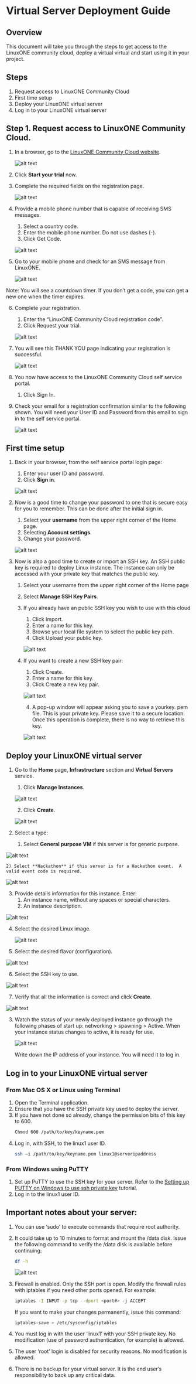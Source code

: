# Virtual Server Deployment Guide

## Overview
This document will take you through the steps to get access to the LinuxONE community cloud, deploy a virtual virtual and start using it in your project.    

## Steps

1. Request access to LinuxONE Community Cloud
2. First time setup
3. Deploy your LinuxONE virtual server
4. Log in to your LinuxONE virtual server

## Step 1. Request access to LinuxONE Community Cloud.
1) In a browser, go to the [LinuxONE Community Cloud website](https://developer.ibm.com/linuxone).
 
   ![alt text](images-deploy/dw-home.png "DeveloperWorks LinuxONE Home")
  
2) Click **Start your trial** now.

3) Complete the required fields on the registration page.

   ![alt text](images-deploy/registration-form.png "Registration form")

4) Provide a mobile phone number that is capable of receiving SMS messages.
    1) Select a country code.
    2)	Enter the mobile phone number.  Do not use dashes (-).
    3)	Click Get Code.
 
   ![alt text](images-deploy/get-code.png "Get verification code")

5) Go to your mobile phone and check for an SMS message from LinuxONE.  

   ![alt text](images-deploy/phone.png "SMS code ")
 
Note: You will see a countdown timer.  If you don’t get a code, you can get a new one when the timer expires.

6) Complete your registration.
    1) Enter the “LinuxONE Community Cloud registration code”.
    2) Click Request your trial.

   ![alt text](images-deploy/request-your-trial.png "Submit registration form")    
 
7) You will see this THANK YOU page indicating your registration is successful.
 
   ![alt text](images-deploy/registration-successful.png "Registration successful message")

8) You now have access to the LinuxONE Community Cloud self service portal.
    1) Click Sign In.

9) Check your email for a registration confirmation similar to the following shown. You will need your User ID and Password from this email to sign in to the self service portal.

   ![alt text](images-deploy/welcome-email.png "Welcome email")


## First time setup

1) Back in your browser, from the self service portal login page:
    1)	Enter your user ID and password.
    2)	Click **Sign in**.

   ![alt text](images-deploy/ssp-login.png "Self-Service Portal login page")

2) Now is a good time to change your password to one that is secure easy for you to remember. This can be done after the initial sign in.
    1) Select your **username** from the upper right corner of the Home page.
    2) Selecting **Account settings**. 
    3) Change your password.
 
   ![alt text](images-deploy/account-settings.png "Welcome email")

 
3) Now is also a good time to create or import an SSH key.  An SSH public key is required to deploy Linux instance. The instance can only be accessed with your private key that matches the public key.

    1) Select your username from the upper right corner of the Home page
    2) Select **Manage SSH Key Pairs**.
 
    3) If you already have an public SSH key you wish to use with this cloud     
        1) Click Import. 
        2) Enter a name for this key.
        3) Browse your local file system to select the public key path.
        4) Click Upload your public key.
       
       ![alt text](images-deploy/upload-key.png "Import SSH key")
 
    4) If you want to create a new SSH key pair:     
        1) Click Create.
        2) Enter a name for this key.
        3) Click Create a new key pair.
        
       ![alt text](images-deploy/create-key.png "Create SSH key")
       
        4) A pop-up window will appear asking you to save a yourkey. pem file. This is your private key.  Please save it to a secure location.  Once this operation is complete, there is no way to retrieve this key. 
        
       ![alt text](images-deploy/pem-file.png "Save SSH private key")   
 
## Deploy your LinuxONE virtual server

1) Go to the **Home** page, **Infrastructure** section and **Virtual Servers** service.
    1) Click **Manage Instances**.
    
   ![alt text](images-deploy/manage-instances.png "Manage instances")
       
    2) Click **Create**.
    
   ![alt text](images-deploy/create-server.png "Create server")

2)	Select a type:
    1) Select **General purpose VM** if this server is for generic purpose.
    
   ![alt text](images-deploy/create-server-type-general.png "Create server type - General purpose")
       
    2) Select **Hackathon** if this server is for a Hackathon event.  A valid event code is required. 
    
   ![alt text](images-deploy/create-server-type-hackathon.png "Create server type - Hackathon")
    
3)	Provide details information for this instance.  Enter:
    1) An instance name, without any spaces or special characters. 
    2) An instance description. 
    
   ![alt text](images-deploy/create-server-details.png "Create server details")
   
4) Select the desired Linux image.

   ![alt text](images-deploy/create-server-image.png "Create server image")
  
5)	Select the desired flavor (configuration).

   ![alt text](images-deploy/create-server-flavor.png "Create server flavor")
 
6)	Select the SSH key to use.

   ![alt text](images-deploy/create-server-select-key.png "Create server SSH key")
 
7)	Verify that all the information is correct and click **Create**.

   ![alt text](images-deploy/create-server-submit.png "Create server submit")
 
3) Watch the status of your newly deployed instance go through the following phases of start up:  networking > spawning > Active.  When your instance status changes to active, it is ready for use.

   ![alt text](images-deploy/create-server-status.png "Create server status")
 
   Write down the IP address of your instance. You will need it to log in.

## Log in to your LinuxONE virtual server

### From Mac OS X or Linux using Terminal

1) Open the Terminal application.
2) Ensure that you have the SSH private key used to deploy the server. 
3) If you have not done so already, change the permission bits of this key to 600.
   ```sh
   Chmod 600 /path/to/key/keyname.pem  
   ```
4) Log in, with SSH, to the linux1 user ID.
   ```sh
   ssh –i /path/to/key/keyname.pem linux1@serveripaddress 
   ```
### From Windows using PuTTY

1) Set up PuTTY to use the SSH key for your server.  Refer to the [Setting up PUTTY on Windows to use ssh private key](http://developer.ibm.com/linuxone/wp-content/uploads/sites/57/2016/02/PUTTY-Set-up.pdf) tutorial.
2) Log in to the linux1 user ID. 

## Important notes about your server:
1) You can use ‘sudo’ to execute commands that require root authority.

2) It could take up to 10 minutes to format and mount the /data disk.  Issue the following command to verify the /data disk is available before continuing:
   ```sh
   df -h 
   ``` 
   ![alt text](images-deploy/df.png "Check /data disk")
   
3) Firewall is enabled. Only the SSH port is open.  Modify the firewall rules with iptables if you need other ports opened. For example:
   ```sh
   iptables -I INPUT -p tcp --dport <port#> -j ACCEPT 
   ```
   If you want to make your changes permanently, issue this command:
   ```sh
   iptables-save > /etc/sysconfig/iptables 
   ``` 
  
4) You must log in with the user ‘linux1’ with your SSH private key. No modification (use of password authentication, for example) is allowed.

5) The user ‘root’ login is disabled for security reasons. No modification is allowed.

6) There is no backup for your virtual server.  It is the end user’s responsibility to back up any critical data.

